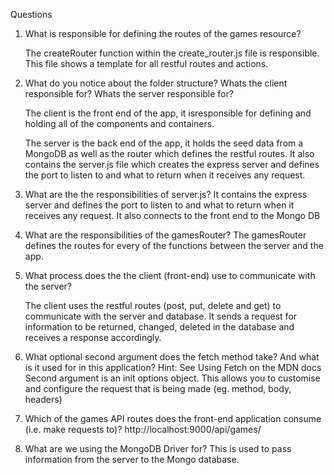 Questions
1. What is responsible for defining the routes of the games resource?

    The createRouter function within the create_router.js file is responsible. This file shows a template for all restful routes and actions.

2. What do you notice about the folder structure? Whats the client responsible for? Whats the server responsible for?


    The client is the front end of the app, it isresponsible for defining and holding all of the components and containers.

    The server is the back end of the app, it holds the seed data from a MongoDB as well as the router which defines the restful routes. It also contains the server.js file which creates the express server and defines the port to listen to and what to return when it receives any request.

3. What are the the responsibilities of server.js?
    It contains the express server and defines the port to listen to and what to return when it receives any request. It also connects to the front end to the Mongo DB
4. What are the responsibilities of the gamesRouter?
    The gamesRouter defines the routes for every of the functions between the server and the app.
5. What process does the the client (front-end) use to communicate with the server?

    The client uses the restful routes (post, put, delete and get) to communicate with the server and database. It sends a request for information to be returned, changed, deleted in the database and receives a response accordingly.

6. What optional second argument does the fetch method take? And what is it used for in this application? Hint: See Using Fetch on the MDN docs
    Second argument is an init options object. This allows you to customise and configure the request that is being made (eg. method, body, headers)
7. Which of the games API routes does the front-end application consume (i.e. make requests to)?
    http://localhost:9000/api/games/
8. What are we using the MongoDB Driver for?
    This is used to pass information from the server to the Mongo database.